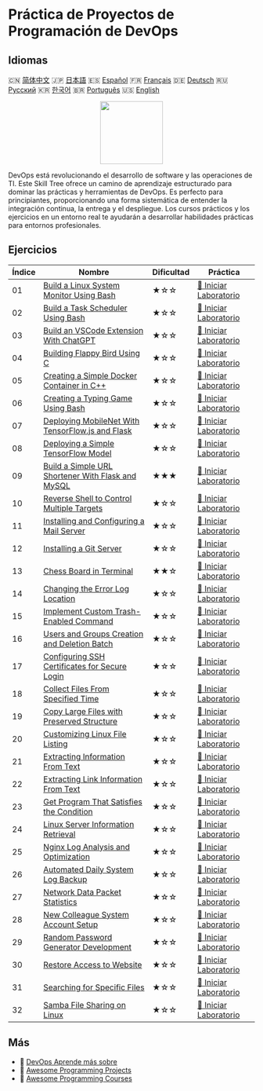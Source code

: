 # Práctica de Proyectos de Programación de DevOps

## Idiomas

🇨🇳 [简体中文](README_zh.md) 🇯🇵 [日本語](README_ja.md) 🇪🇸 [Español](README_es.md) 🇫🇷 [Français](README_fr.md) 🇩🇪 [Deutsch](README_de.md) 🇷🇺 [Русский](README_ru.md) 🇰🇷 [한국어](README_ko.md) 🇧🇷 [Português](README_pt.md) 🇺🇸 [English](README.md) 

<div align="center">
<img width="128px" src="https://file.labex.io/path/a3Od9y18p0bV.png">
</div>

DevOps está revolucionando el desarrollo de software y las operaciones de TI. Este Skill Tree ofrece un camino de aprendizaje estructurado para dominar las prácticas y herramientas de DevOps. Es perfecto para principiantes, proporcionando una forma sistemática de entender la integración continua, la entrega y el despliegue. Los cursos prácticos y los ejercicios en un entorno real te ayudarán a desarrollar habilidades prácticas para entornos profesionales.

## Ejercicios

|   Índice | Nombre                                                                                                                                     | Dificultad   | Práctica                                                                                                        |
|----------|--------------------------------------------------------------------------------------------------------------------------------------------|--------------|-----------------------------------------------------------------------------------------------------------------|
|       01 | [Build a Linux System Monitor Using Bash](https://labex.io/es/courses/project-build-a-linux-system-monitor-using-bash)                     | ★☆☆          | [🚀 Iniciar Laboratorio](https://labex.io/es/courses/project-build-a-linux-system-monitor-using-bash)           |
|       02 | [Build a Task Scheduler Using Bash](https://labex.io/es/courses/project-build-a-task-scheduler-using-bash)                                 | ★☆☆          | [🚀 Iniciar Laboratorio](https://labex.io/es/courses/project-build-a-task-scheduler-using-bash)                 |
|       03 | [Build an VSCode Extension With ChatGPT](https://labex.io/es/courses/project-build-an-vscode-extension-with-chatgpt)                       | ★☆☆          | [🚀 Iniciar Laboratorio](https://labex.io/es/courses/project-build-an-vscode-extension-with-chatgpt)            |
|       04 | [Building Flappy Bird Using C](https://labex.io/es/courses/project-building-flappy-bird-using-c)                                           | ★☆☆          | [🚀 Iniciar Laboratorio](https://labex.io/es/courses/project-building-flappy-bird-using-c)                      |
|       05 | [Creating a Simple Docker Container in C++](https://labex.io/es/courses/project-creating-a-simple-docker-container-in-cpp)                 | ★☆☆          | [🚀 Iniciar Laboratorio](https://labex.io/es/courses/project-creating-a-simple-docker-container-in-cpp)         |
|       06 | [Creating a Typing Game Using Bash](https://labex.io/es/courses/project-creating-a-typing-game-using-bash)                                 | ★☆☆          | [🚀 Iniciar Laboratorio](https://labex.io/es/courses/project-creating-a-typing-game-using-bash)                 |
|       07 | [Deploying MobileNet With TensorFlow.js and Flask](https://labex.io/es/courses/project-deploying-mobilenet-with-tensorflowjs-and-flask)    | ★☆☆          | [🚀 Iniciar Laboratorio](https://labex.io/es/courses/project-deploying-mobilenet-with-tensorflowjs-and-flask)   |
|       08 | [Deploying a Simple TensorFlow Model](https://labex.io/es/courses/project-deploying-a-simple-tensorflow-model)                             | ★☆☆          | [🚀 Iniciar Laboratorio](https://labex.io/es/courses/project-deploying-a-simple-tensorflow-model)               |
|       09 | [Build a Simple URL Shortener With Flask and MySQL](https://labex.io/es/courses/project-build-a-simple-url-shortener-with-flask-and-mysql) | ★★★          | [🚀 Iniciar Laboratorio](https://labex.io/es/courses/project-build-a-simple-url-shortener-with-flask-and-mysql) |
|       10 | [Reverse Shell to Control Multiple Targets](https://labex.io/es/courses/project-reverse-shell-to-control-multiple-targets)                 | ★☆☆          | [🚀 Iniciar Laboratorio](https://labex.io/es/courses/project-reverse-shell-to-control-multiple-targets)         |
|       11 | [Installing and Configuring a Mail Server](https://labex.io/es/courses/project-installing-and-configuring-a-mail-server)                   | ★☆☆          | [🚀 Iniciar Laboratorio](https://labex.io/es/courses/project-installing-and-configuring-a-mail-server)          |
|       12 | [Installing a Git Server](https://labex.io/es/courses/project-installing-a-git-server)                                                     | ★☆☆          | [🚀 Iniciar Laboratorio](https://labex.io/es/courses/project-installing-a-git-server)                           |
|       13 | [Chess Board in Terminal](https://labex.io/es/courses/project-chess-board-in-terminal)                                                     | ★★☆          | [🚀 Iniciar Laboratorio](https://labex.io/es/courses/project-chess-board-in-terminal)                           |
|       14 | [Changing the Error Log Location](https://labex.io/es/courses/project-changing-the-error-log-location)                                     | ★☆☆          | [🚀 Iniciar Laboratorio](https://labex.io/es/courses/project-changing-the-error-log-location)                   |
|       15 | [Implement Custom Trash-Enabled Command](https://labex.io/es/courses/project-avoid-accidental-deletion)                                    | ★☆☆          | [🚀 Iniciar Laboratorio](https://labex.io/es/courses/project-avoid-accidental-deletion)                         |
|       16 | [Users and Groups Creation and Deletion Batch](https://labex.io/es/courses/project-bulk-creation-and-deletion-of-users-and-groups)         | ★☆☆          | [🚀 Iniciar Laboratorio](https://labex.io/es/courses/project-bulk-creation-and-deletion-of-users-and-groups)    |
|       17 | [Configuring SSH Certificates for Secure Login](https://labex.io/es/courses/project-certificate-configuration)                             | ★☆☆          | [🚀 Iniciar Laboratorio](https://labex.io/es/courses/project-certificate-configuration)                         |
|       18 | [Collect Files From Specified Time](https://labex.io/es/courses/project-collect-files-from-specified-time)                                 | ★☆☆          | [🚀 Iniciar Laboratorio](https://labex.io/es/courses/project-collect-files-from-specified-time)                 |
|       19 | [Copy Large Files with Preserved Structure](https://labex.io/es/courses/project-copy-specified-files)                                      | ★☆☆          | [🚀 Iniciar Laboratorio](https://labex.io/es/courses/project-copy-specified-files)                              |
|       20 | [Customizing Linux File Listing](https://labex.io/es/courses/project-directory-size)                                                       | ★☆☆          | [🚀 Iniciar Laboratorio](https://labex.io/es/courses/project-directory-size)                                    |
|       21 | [Extracting Information From Text](https://labex.io/es/courses/project-extracting-information-from-text)                                   | ★☆☆          | [🚀 Iniciar Laboratorio](https://labex.io/es/courses/project-extracting-information-from-text)                  |
|       22 | [Extracting Link Information From Text](https://labex.io/es/courses/project-extracting-link-information-from-text)                         | ★☆☆          | [🚀 Iniciar Laboratorio](https://labex.io/es/courses/project-extracting-link-information-from-text)             |
|       23 | [Get Program That Satisfies the Condition](https://labex.io/es/courses/project-get-program-that-satisfies-the-condition)                   | ★☆☆          | [🚀 Iniciar Laboratorio](https://labex.io/es/courses/project-get-program-that-satisfies-the-condition)          |
|       24 | [Linux Server Information Retrieval](https://labex.io/es/courses/project-get-system-information)                                           | ★☆☆          | [🚀 Iniciar Laboratorio](https://labex.io/es/courses/project-get-system-information)                            |
|       25 | [Nginx Log Analysis and Optimization](https://labex.io/es/courses/project-log-analysis)                                                    | ★☆☆          | [🚀 Iniciar Laboratorio](https://labex.io/es/courses/project-log-analysis)                                      |
|       26 | [Automated Daily System Log Backup](https://labex.io/es/courses/project-log-backup)                                                        | ★☆☆          | [🚀 Iniciar Laboratorio](https://labex.io/es/courses/project-log-backup)                                        |
|       27 | [Network Data Packet Statistics](https://labex.io/es/courses/project-network-data-packet-statistics)                                       | ★☆☆          | [🚀 Iniciar Laboratorio](https://labex.io/es/courses/project-network-data-packet-statistics)                    |
|       28 | [New Colleague System Account Setup](https://labex.io/es/courses/project-new-colleague-system-account-setup)                               | ★☆☆          | [🚀 Iniciar Laboratorio](https://labex.io/es/courses/project-new-colleague-system-account-setup)                |
|       29 | [Random Password Generator Development](https://labex.io/es/courses/project-password-generator)                                            | ★☆☆          | [🚀 Iniciar Laboratorio](https://labex.io/es/courses/project-password-generator)                                |
|       30 | [Restore Access to Website](https://labex.io/es/courses/project-restore-access-to-website)                                                 | ★☆☆          | [🚀 Iniciar Laboratorio](https://labex.io/es/courses/project-restore-access-to-website)                         |
|       31 | [Searching for Specific Files](https://labex.io/es/courses/project-searching-for-specific-files)                                           | ★☆☆          | [🚀 Iniciar Laboratorio](https://labex.io/es/courses/project-searching-for-specific-files)                      |
|       32 | [Samba File Sharing on Linux](https://labex.io/es/courses/project-samba-file-sharing-on-linux)                                             | ★☆☆          | [🚀 Iniciar Laboratorio](https://labex.io/es/courses/project-samba-file-sharing-on-linux)                       |

## Más

- 🔗 [DevOps Aprende más sobre](https://labex.io/es/skilltrees/devops)
- 🔗 [Awesome Programming Projects](https://github.com/labex-labs/awesome-programming-projects)
- 🔗 [Awesome Programming Courses](https://github.com/labex-labs/awesome-programming-courses)

